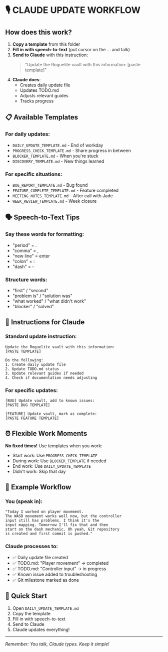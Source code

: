 # 🎙️ CLAUDE UPDATE WORKFLOW

## How does this work?

1. **Copy a template** from this folder
2. **Fill in with speech-to-text** (put cursor on the ... and talk)
3. **Send to Claude** with this instruction:
   > "Update the Roguelite vault with this information: [paste template]"
4. **Claude does**: 
   - Creates daily update file
   - Updates TODO.md
   - Adjusts relevant guides
   - Tracks progress

## 📋 Available Templates

### For daily updates:
- `DAILY_UPDATE_TEMPLATE.md` - End of workday
- `PROGRESS_CHECK_TEMPLATE.md` - Share progress in between
- `BLOCKER_TEMPLATE.md` - When you're stuck
- `DISCOVERY_TEMPLATE.md` - New things learned

### For specific situations:
- `BUG_REPORT_TEMPLATE.md` - Bug found
- `FEATURE_COMPLETE_TEMPLATE.md` - Feature completed
- `MEETING_NOTES_TEMPLATE.md` - After call with Jade
- `WEEK_REVIEW_TEMPLATE.md` - Week closure

## 🗣️ Speech-to-Text Tips

### Say these words for formatting:
- "period" = .
- "comma" = ,
- "new line" = enter
- "colon" = :
- "dash" = -

### Structure words:
- "first" / "second" 
- "problem is" / "solution was"
- "what worked" / "what didn't work"
- "blocker" / "solved"

## 🤖 Instructions for Claude

### Standard update instruction:
```
Update the Roguelite vault with this information:
[PASTE TEMPLATE]

Do the following:
1. Create daily update file
2. Update TODO.md status
3. Update relevant guides if needed
4. Check if documentation needs adjusting
```

### For specific updates:
```
[BUG] Update vault, add to known issues:
[PASTE BUG TEMPLATE]
```

```
[FEATURE] Update vault, mark as complete:
[PASTE FEATURE TEMPLATE]
```

## ⏰ Flexible Work Moments

**No fixed times!** Use templates when you work:
- Start work: Use `PROGRESS_CHECK_TEMPLATE`
- During work: Use `BLOCKER_TEMPLATE` if needed
- End work: Use `DAILY_UPDATE_TEMPLATE`
- Didn't work: Skip that day

## 📝 Example Workflow

### You (speak in):
```
"Today I worked on player movement. 
The WASD movement works well now, but the controller 
input still has problems. I think it's the 
input mapping. Tomorrow I'll fix that and then 
start on the dash mechanic. Oh yeah, Git repository 
is created and first commit is pushed."
```

### Claude processes to:
- ✅ Daily update file created
- ✅ TODO.md: "Player movement" → completed
- ✅ TODO.md: "Controller input" → in progress
- ✅ Known issue added to troubleshooting
- ✅ Git milestone marked as done

## 🚀 Quick Start

1. Open `DAILY_UPDATE_TEMPLATE.md`
2. Copy the template
3. Fill in with speech-to-text
4. Send to Claude
5. Claude updates everything!

---

*Remember: You talk, Claude types. Keep it simple!*